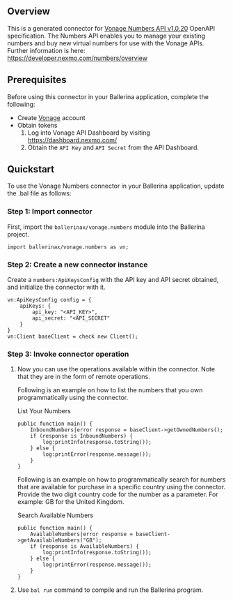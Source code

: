 ## Overview
This is a generated connector for [Vonage Numbers API v1.0.20](https://nexmo-api-specification.herokuapp.com/numbers) OpenAPI specification. 
The Numbers API enables you to manage your existing numbers and buy new virtual numbers for use with the Vonage APIs. 
Further information is here: https://developer.nexmo.com/numbers/overview

## Prerequisites

Before using this connector in your Ballerina application, complete the following:

* Create [Vonage](https://www.vonage.com/) account
* Obtain tokens
    1. Log into Vonage API Dashboard by visiting https://dashboard.nexmo.com/
    2. Obtain the `API Key` and `API Secret` from the API Dashboard.
 
## Quickstart

To use the Vonage Numbers connector in your Ballerina application, update the .bal file as follows:

### Step 1: Import connector
First, import the `ballerinax/vonage.numbers` module into the Ballerina project.
```ballerina
import ballerinax/vonage.numbers as vn;
```

### Step 2: Create a new connector instance
Create a `numbers:ApiKeysConfig` with the API key and API secret obtained, and initialize the connector with it.
```ballerina
vn:ApiKeysConfig config = {
    apiKeys: {
        api_key: "<API_KEY>",
        api_secret: "<API_SECRET"
    }
}
vn:Client baseClient = check new Client();
```

### Step 3: Invoke connector operation
1. Now you can use the operations available within the connector. Note that they are in the form of remote operations.

    Following is an example on how to list the numbers that you own programmatically using the connector.

    List Your Numbers

    ```ballerina
    public function main() {
        InboundNumbers|error response = baseClient->getOwnedNumbers();
        if (response is InboundNumbers) {
            log:printInfo(response.toString());
        } else {
            log:printError(response.message());
        }
    }
    ``` 

    Following is an example on how to programmatically search for numbers that are available for purchase in a specific country using the connector. Provide the two digit country code for the number as a parameter. For example: GB for the United Kingdom.

    Search Available Numbers

    ```ballerina
    public function main() {
        AvailableNumbers|error response = baseClient->getAvailableNumbers("GB");
        if (response is AvailableNumbers) {
            log:printInfo(response.toString());
        } else {
            log:printError(response.message());
        }
    }
    ``` 

2. Use `bal run` command to compile and run the Ballerina program.
